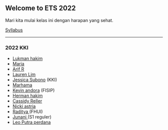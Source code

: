 ## Welcome to ETS 2022

Mari kita mulai kelas ini dengan harapan yang sehat.


[Syllabus](./2017spring/syllabus_273_17.pdf)

---

### 2022 KKI

* [Lukman hakim](./2018winter/Alcocer.html)
* [Maria](./2018winter/Falabella_and_Farver.html)
* [Arif R ](./2018winter/Flaherty.html)
* [Lauren Lim](./2018winter/Lauren_Gilbert.html)
* [Jessica Subono](./2018winter/Jessica_Kim.html) (KKI)
* [Marhama](./2018winter/Lockhart_Skillman.htm)
* [Kevin andora](./2018winter/Nie_Zhang.html) (FISIP)
* [Herman hakim](./2018winter/Picatto.html)
* [Cassidy Reller](./2018winter/Cassidy_Reller.html)
* [Nicki astria](./2018winter/Smith_Mariano.html)
* [Raditya ](./2018winter/Raduan.html) (FHUI)
* [Junani ](./2018winter/Jiewen_Xiao.html) (S1 reguler)
* [Leo Putra perdana](./2018winter/Leo_Yang.html)
